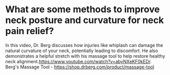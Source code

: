 # What are some methods to improve neck posture and curvature for neck pain relief?

In this video, Dr. Berg discusses how injuries like whiplash can damage the natural curvature of your neck, potentially leading to discomfort. He also demonstrates a helpful stretch with his massage tool to help restore healthy neck alignment.https://www.youtube.com/watch?v=abyNXeKF0kEDr. Berg's Massage Tool - https://shop.drberg.com/product/massage-tool